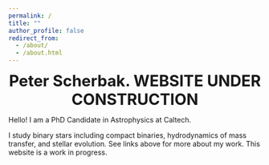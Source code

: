```yaml
---
permalink: /
title: ""
author_profile: false
redirect_from: 
  - /about/
  - /about.html
---
```

<div style="text-align: center; font-size: 2.2em; font-weight: bold;">
  Peter Scherbak. WEBSITE UNDER CONSTRUCTION
</div>



Hello! I am a PhD Candidate in Astrophysics at Caltech.


I study binary stars including compact binaries, hydrodynamics of mass transfer, and stellar evolution. See links above for more about my work. This website is a work in progress.

